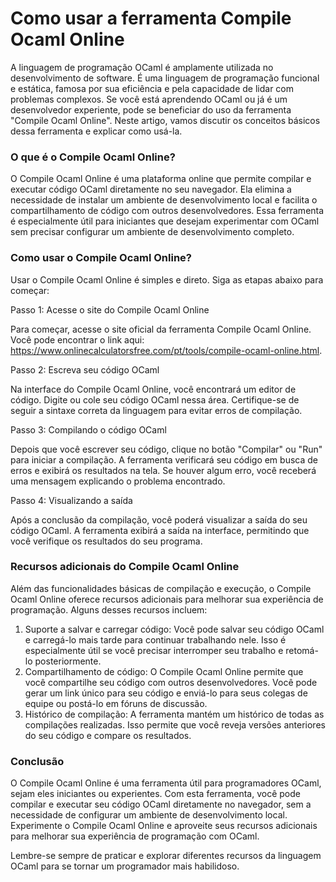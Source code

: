 Como usar a ferramenta Compile Ocaml Online
===========================================

A linguagem de programação OCaml é amplamente utilizada no desenvolvimento de software. É uma linguagem de programação funcional e estática, famosa por sua eficiência e pela capacidade de lidar com problemas complexos. Se você está aprendendo OCaml ou já é um desenvolvedor experiente, pode se beneficiar do uso da ferramenta "Compile Ocaml Online". Neste artigo, vamos discutir os conceitos básicos dessa ferramenta e explicar como usá-la.

### O que é o Compile Ocaml Online?

O Compile Ocaml Online é uma plataforma online que permite compilar e executar código OCaml diretamente no seu navegador. Ela elimina a necessidade de instalar um ambiente de desenvolvimento local e facilita o compartilhamento de código com outros desenvolvedores. Essa ferramenta é especialmente útil para iniciantes que desejam experimentar com OCaml sem precisar configurar um ambiente de desenvolvimento completo.

### Como usar o Compile Ocaml Online?

Usar o Compile Ocaml Online é simples e direto. Siga as etapas abaixo para começar:

Passo 1: Acesse o site do Compile Ocaml Online

Para começar, acesse o site oficial da ferramenta Compile Ocaml Online. Você pode encontrar o link aqui: <https://www.onlinecalculatorsfree.com/pt/tools/compile-ocaml-online.html>.

Passo 2: Escreva seu código OCaml

Na interface do Compile Ocaml Online, você encontrará um editor de código. Digite ou cole seu código OCaml nessa área. Certifique-se de seguir a sintaxe correta da linguagem para evitar erros de compilação.

Passo 3: Compilando o código OCaml

Depois que você escrever seu código, clique no botão "Compilar" ou "Run" para iniciar a compilação. A ferramenta verificará seu código em busca de erros e exibirá os resultados na tela. Se houver algum erro, você receberá uma mensagem explicando o problema encontrado.

Passo 4: Visualizando a saída

Após a conclusão da compilação, você poderá visualizar a saída do seu código OCaml. A ferramenta exibirá a saída na interface, permitindo que você verifique os resultados do seu programa.

### Recursos adicionais do Compile Ocaml Online

Além das funcionalidades básicas de compilação e execução, o Compile Ocaml Online oferece recursos adicionais para melhorar sua experiência de programação. Alguns desses recursos incluem:

1. Suporte a salvar e carregar código: Você pode salvar seu código OCaml e carregá-lo mais tarde para continuar trabalhando nele. Isso é especialmente útil se você precisar interromper seu trabalho e retomá-lo posteriormente.
2. Compartilhamento de código: O Compile Ocaml Online permite que você compartilhe seu código com outros desenvolvedores. Você pode gerar um link único para seu código e enviá-lo para seus colegas de equipe ou postá-lo em fóruns de discussão.
3. Histórico de compilação: A ferramenta mantém um histórico de todas as compilações realizadas. Isso permite que você reveja versões anteriores do seu código e compare os resultados.

### Conclusão

O Compile Ocaml Online é uma ferramenta útil para programadores OCaml, sejam eles iniciantes ou experientes. Com esta ferramenta, você pode compilar e executar seu código OCaml diretamente no navegador, sem a necessidade de configurar um ambiente de desenvolvimento local. Experimente o Compile Ocaml Online e aproveite seus recursos adicionais para melhorar sua experiência de programação com OCaml.

Lembre-se sempre de praticar e explorar diferentes recursos da linguagem OCaml para se tornar um programador mais habilidoso.